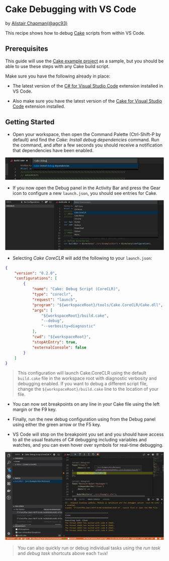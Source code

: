 # Cake Debugging with VS Code

by [Alistair Chapman(@agc93)](https://github.com/agc93)

This recipe shows how to debug [Cake](https://cakebuild.net) scripts from within
VS Code.

## Prerequisites

This guide will use the
[Cake example project](https://github.com/cake-build/example) as a sample, but
you should be able to use these steps with any Cake build script.

Make sure you have the following already in place:

-   The latest version of the
    [C# for Visual Studio Code](https://marketplace.visualstudio.com/items?itemName=ms-dotnettools.csharp)
    extension installed in VS Code.

-   Also make sure you have the latest version of the
    [Cake for Visual Studio Code](https://marketplace.visualstudio.com/items?itemName=cake-build.cake-vscode)
    extension installed.

## Getting Started

-   Open your workspace, then open the Command Palette (Ctrl-Shift-P by default)
    and find the _Cake: Install debug dependencies_ command. Run the command,
    and after a few seconds you should receive a notification that dependencies
    have been enabled.

![Cake command in palette](cake_pallette.png)

-   If you now open the Debug panel in the Activity Bar and press the Gear icon
    to configure a new `launch.json`, you should see entries for Cake.

![Cake debugging profiles](debug_profiles.png)

-   Selecting _Cake CoreCLR_ will add the following to your `launch.json`:

```json
{
	"version": "0.2.0",
	"configurations": [
		{
			"name": "Cake: Debug Script (CoreCLR)",
			"type": "coreclr",
			"request": "launch",
			"program": "${workspaceRoot}/tools/Cake.CoreCLR/Cake.dll",
			"args": [
				"${workspaceRoot}/build.cake",
				"--debug",
				"--verbosity=diagnostic"
			],
			"cwd": "${workspaceRoot}",
			"stopAtEntry": true,
			"externalConsole": false
		}
	]
}
```

> This configuration will launch Cake.CoreCLR using the default `build.cake`
> file in the workspace root with diagnostic verbosity and debugging enabled. If
> you want to debug a different script file, change the
> `${workspaceRoot}/build.cake` line to the location of your file.

-   You can now set breakpoints on any line in your Cake file using the left
    margin or the F9 key.

-   Finally, run the new debug configuration using from the Debug panel using
    either the green arrow or the F5 key.

-   VS Code will stop on the breakpoint you set and you should have access to
    all the usual features of C# debugging including variables and watches, and
    you can even hover over symbols for real-time debugging.

![breakpoint](breakpoint.png)

> You can also quickly run or debug individual tasks using the _run task_ and
> _debug task_ shortcuts above each `Task`!
